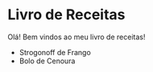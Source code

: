 # Livro de Receitas

Olá! Bem vindos ao meu livro de receitas!

 - Strogonoff de Frango     
 - Bolo de Cenoura
